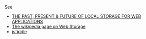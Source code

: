 
See

* [THE PAST, PRESENT & FUTURE OF LOCAL STORAGE FOR WEB APPLICATIONS](http://diveintohtml5.info/storage.html)
* [The wikipedia page on Web Storage](http://en.wikipedia.org/wiki/Web_storage)
* [jsfiddle](http://jsfiddle.net/bmknight/WjHTX/)
